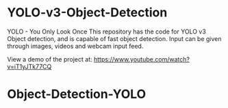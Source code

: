 # YOLO-v3-Object-Detection
YOLO - You Only Look Once
This repository has the code for YOLO v3 Object detection, and is capable of fast object detection. Input can be given through images, videos and webcam input feed.

View a demo of the project at: https://www.youtube.com/watch?v=iT1yJTk77CQ
# Object-Detection-YOLO
